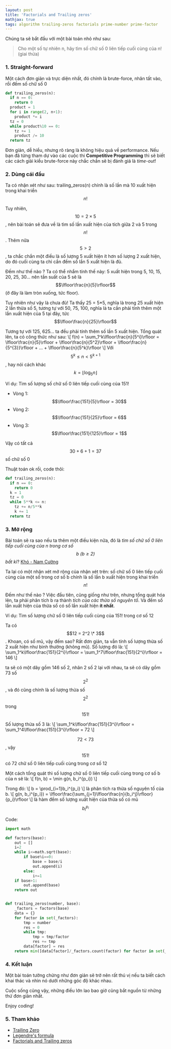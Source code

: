 ```yaml
---
layout: post
title: 'Factorials and Trailing zeros'
mathjax: true
tags: algorithm trailing-zeros factorials prime-number prime-factor
---
```


Chúng ta sẽ bắt đầu với một bài toán nhỏ như sau:

> Cho một số tự nhiên n, hãy tìm số chữ số 0 liên tiếp cuối cùng của n! (giai thừa)

### 1. Straight-forward

Một cách đơn giản và trực diện nhất, đó chính là brute-force, nhân tất vào, rồi đếm số chữ số 0

```python
def trailing_zeros(n):
  if n == 0:
    return 0
  product = 1
  for i in range(2, n+1):
    product *= i
  tz = 0
  while product%10 == 0:
    tz += 1
    product /= 10
  return tz
```

Đơn giản, dễ hiểu, nhưng rõ ràng là không hiệu quả về performance. Nếu bạn đã từng tham dự vào các cuộc thi **Competitive Programming** thì sẽ biết các cách giải kiểu brute-force này chắc chắn sẽ bị đánh giá là _time-out_!

### 2. Dùng cái đầu

Ta có nhận xét như sau: trailing_zeros(n) chính là số lần mà 10 xuất hiện trong khai triển $$n!$$

Tuy nhiên, $$10 = 2 \times 5$$, nên bài toán sẽ đưa về là tìm số lần xuất hiện của tích giữa 2 và 5 trong $$n!$$. Thêm nữa $$5 > 2$$, ta chắc chắn một điều là số lượng 5 xuất hiện ít hơn số lượng 2 xuất hiện, do đó cuối cùng ta chỉ cần đếm số lần 5 xuất hiện là đủ.

Đếm như thế nào ? Ta có thể nhẩm tính thế này: 5 xuất hiện trong 5, 10, 15, 20, 25, 30... nên tần suất của 5 sẽ là $$\lfloor\frac{n}{5}\rfloor$$ (ở đây là làm tròn xuống, tức floor).

Tuy nhiên như vậy là chưa đủ! Ta thấy 25 = 5\*5, nghĩa là trong 25 xuất hiện 2 lần thừa số 5, tương tự với 50, 75, 100, nghĩa là ta cần phải tính thêm một lần xuất hiện của 5 tại đây, tức $$\lfloor\frac{n}{25}\rfloor$$

Tương tự với 125, 625... ta đều phải tính thêm số lần 5 xuất hiện. Tổng quát lên, ta có công thức như sau:
\\[
f(n) = \sum_1^k\lfloor\frac{n}{5^i}\rfloor = \lfloor\frac{n}{5}\rfloor + \lfloor\frac{n}{5^2}\rfloor + \lfloor\frac{n}{5^{3}}\rfloor + ... + \lfloor\frac{n}{5^k}\rfloor
\\]
Với $$5^{k} \leq n <5^{k+1}$$, hay nói cách khác $$k = \lfloor\log_5{n}\rfloor$$

Ví dụ: Tìm số lượng số chữ số 0 liên tiếp cuối cùng của 151!

- Vòng 1: $$\lfloor\frac{151}{5}\rfloor = 30$$
- Vòng 2: $$\lfloor\frac{151}{25}\rfloor = 6$$
- Vòng 3: $$\lfloor\frac{151}{125}\rfloor = 1$$

Vậy có tất cả $$30 + 6 + 1 = 37$$ số chữ số 0

Thuật toán ok rồi, code thôi:

```python
def trailing_zeros(n):
  if n == 0:
    return 0
  k = 1
  tz = 0
  while 5**k <= n:
    tz += n/5**k
    k += 1
  return tz
```

### 3. Mở rộng

Bài toán sẽ ra sao nếu ta thêm một điều kiện nữa, đó là _tìm số chữ số 0 liên tiếp cuối cùng của n trong cơ số $$b\ (b \geq 2)$$ bất kì_? [Khó - Nam Cường](http://mp3.zing.vn/bai-hat/Kho-Nam-Cuong/ZWZADE90.html)

Ta lại có một nhận xét mở rộng của nhận xét trên: số chữ số 0 liên tiếp cuối cùng của một số trong cơ số b chính là số lần b xuất hiện trong khai triển $$n!$$

Đếm như thế nào ? Việc đầu tiên, cũng giống như trên, nhưng tổng quát hóa lên, ta phải phân tích b ra thành _tích của các thừa số nguyên tố_. Và đếm số lần xuất hiện của thừa số có số lần xuất hiện **ít nhất**.

Ví dụ: Tìm số lượng chữ số 0 liên tiếp cuối cùng của 151! trong cơ số 12

Ta có $$12 = 2^2 \* 3$$. Khoan, có số mũ, vậy đếm sao? Rất đơn giản, ta vẫn tính số lượng thừa số 2 xuất hiện như bình thường (không mũ). Số lượng đó là:
\\[
\sum_1^k\lfloor\frac{151}{2^i}\rfloor = \sum_1^7\lfloor\frac{151}{2^i}\rfloor = 146
\\]

ta sẽ có một dãy gồm 146 số 2, nhân 2 số 2 lại với nhau, ta sẽ có dãy gồm 73 số $$2^2$$, và đó cũng chính là số lượng thừa số $$2^2$$ trong $$151!$$

Số lượng thừa số 3 là:
\\[
\sum_1^k\lfloor\frac{151}{3^i}\rfloor = \sum_1^4\lfloor\frac{151}{3^i}\rfloor = 72
\\]

$$72 < 73$$, vậy $$151!$$ có 72 chữ số 0 liên tiếp cuối cùng trong cơ số 12

Một cách tổng quát thì số lượng chữ số 0 liên tiếp cuối cùng trong cơ số b của n sẽ là:
\\[
f(n, b) = \min g(n, b_i^{p_i})
\\]

Trong đó:
\\[
b = \prod_{i=1}b_i^{p_i}
\\]
là phân tích ra thừa số nguyên tố của b.
\\[
g(n, b_i^{p_i}) = \lfloor\frac{\sum_{j=1}\lfloor\frac{n}{b_i^j}\rfloor}{p_i}\rfloor
\\]
là hàm đếm số lượng xuất hiện của thừa số có mũ $$ b_i^{p_i}$$

Code:

```python
import math

def factors(base):
    out = []
    i=2
    while i<=math.sqrt(base):
        if base%i==0:
            base = base/i
            out.append(i)
        else:
            i+=1
    if base>1:
        out.append(base)
    return out


def trailing_zeros(number, base):
    _factors = factors(base)
    data = {}
    for factor in set(_factors):
        tmp = number
        res = 0
        while tmp:
            tmp = tmp/factor
            res += tmp
        data[factor] = res
    return min([data[factor]/_factors.count(factor) for factor in set(_factors)])
```

### 4. Kết luận

Một bài toán tưởng chừng như đơn giản sẽ trở nên rất thú vị nếu ta biết cách khai thác và nhìn nó dưới những góc độ khác nhau.

Cuộc sống cũng vậy, những điều lớn lao bao giờ cũng bắt nguồn từ những thứ đơn giản nhất.

Enjoy coding!

### 5. Tham khảo

- [Trailing Zero](https://en.wikipedia.org/wiki/Trailing_zero)
- [Legendre's formula](https://en.wikipedia.org/wiki/Legendre%27s_formula)
- [Factorials and Trailing zeros](http://www.purplemath.com/modules/factzero.htm)
